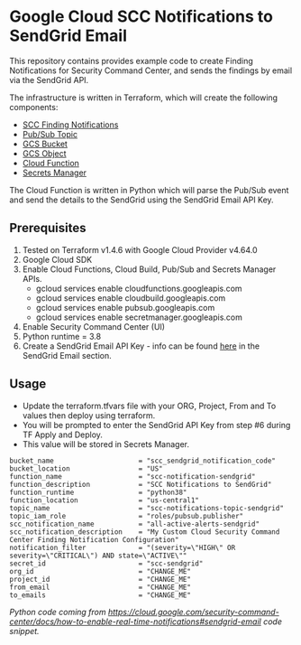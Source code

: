 # Google Cloud SCC Notifications to SendGrid Email

This repository contains provides example code to create Finding Notifications for Security Command Center, and sends the findings by email via the SendGrid API.

The infrastructure is written in Terraform, which will create the following components:

- [SCC Finding Notifications](https://cloud.google.com/security-command-center/docs/how-to-notifications)
- [Pub/Sub Topic](https://cloud.google.com/pubsub)
- [GCS Bucket](https://cloud.google.com/storage/docs/creating-buckets)
- [GCS Object](https://cloud.google.com/storage/docs/json_api/v1/objects)
- [Cloud Function](https://cloud.google.com/functions)
- [Secrets Manager](https://cloud.google.com/secret-manager)

The Cloud Function is written in Python which will parse the Pub/Sub event and send the details to the SendGrid using the SendGrid Email API Key.

## Prerequisites 

1. Tested on Terraform v1.4.6 with Google Cloud Provider v4.64.0
2. Google Cloud SDK
3. Enable Cloud Functions, Cloud Build, Pub/Sub and Secrets Manager APIs.  
   - gcloud services enable cloudfunctions.googleapis.com
   - gcloud services enable cloudbuild.googleapis.com
   - gcloud services enable pubsub.googleapis.com
   - gcloud services enable secretmanager.googleapis.com
4. Enable Security Command Center (UI)
5. Python runtime = 3.8
6. Create a SendGrid Email API Key - info can be found [here](https://cloud.google.com/security-command-center/docs/how-to-enable-real-time-notifications#setting_up_a_messaging_app) in the SendGrid Email section.

## Usage

- Update the terraform.tfvars file with your ORG, Project, From and To values then deploy using terraform.
- You will be prompted to enter the SendGrid API Key from step #6 during TF Apply and Deploy.  
- This value will be stored in Secrets Manager.

```
bucket_name                     = "scc_sendgrid_notification_code"
bucket_location                 = "US"
function_name                   = "scc-notification-sendgrid"
function_description            = "SCC Notifications to SendGrid"
function_runtime                = "python38"
function_location               = "us-central1"
topic_name                      = "scc-notifications-topic-sendgrid"    
topic_iam_role                  = "roles/pubsub.publisher"
scc_notification_name           = "all-active-alerts-sendgrid"    
scc_notification_description    = "My Custom Cloud Security Command Center Finding Notification Configuration"
notification_filter             = "(severity=\"HIGH\" OR severity=\"CRITICAL\") AND state=\"ACTIVE\""
secret_id                       = "scc-sendgrid"
org_id                          = "CHANGE_ME"
project_id                      = "CHANGE_ME"
from_email                      = "CHANGE_ME"
to_emails                       = "CHANGE_ME"
```

*Python code coming from https://cloud.google.com/security-command-center/docs/how-to-enable-real-time-notifications#sendgrid-email code snippet.*